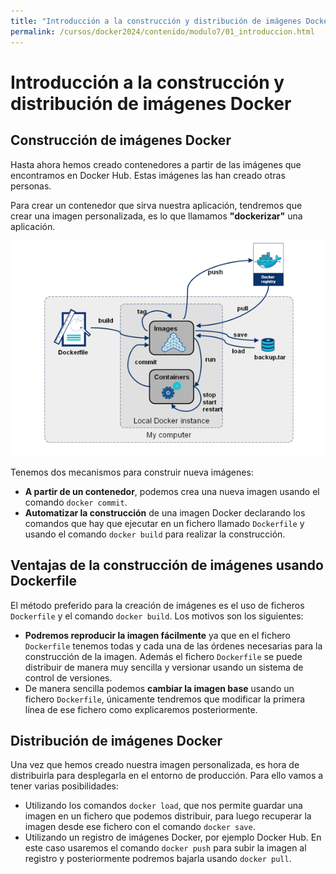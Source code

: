 ```yaml
---
title: "Introducción a la construcción y distribución de imágenes Docker"
permalink: /cursos/docker2024/contenido/modulo7/01_introduccion.html
---
```

# Introducción a la construcción y distribución de imágenes Docker

## Construcción de imágenes Docker

Hasta ahora hemos creado contenedores a partir de las imágenes que encontramos en Docker Hub. Estas imágenes las han creado otras personas.

Para crear un contenedor que sirva nuestra aplicación, tendremos que crear una imagen personalizada, es lo que llamamos **"dockerizar"** una aplicación.

![docker](img/build.png)

Tenemos dos mecanismos para construir nueva imágenes:

* **A partir de un contenedor**, podemos crea una nueva imagen usando el comando `docker commit`.
* **Automatizar la construcción** de una imagen Docker declarando los comandos que hay que ejecutar en un fichero llamado `Dockerfile` y usando el comando `docker build` para realizar la construcción.

## Ventajas de la construcción de imágenes usando Dockerfile

El método preferido para la creación de imágenes es el uso de ficheros `Dockerfile` y el comando `docker build`. Los motivos son los siguientes:

* **Podremos reproducir la imagen fácilmente** ya que en el fichero `Dockerfile` tenemos todas y cada una de las órdenes necesarias para la construcción de la imagen. Además el fichero `Dockerfile` se puede distribuir de manera muy sencilla y versionar usando un sistema de control de versiones.
* De manera sencilla podemos **cambiar la imagen base** usando un fichero `Dockerfile`, únicamente tendremos que modificar la primera línea de ese fichero como explicaremos posteriormente.

## Distribución de imágenes Docker

Una vez que hemos creado nuestra imagen personalizada, es hora de distribuirla para desplegarla en el entorno de producción. Para ello vamos a tener varias posibilidades:

* Utilizando los comandos `docker load`, que nos permite guardar una imagen en un fichero que podemos distribuir, para luego recuperar la imagen desde ese fichero con el comando `docker save`.
* Utilizando un registro de imágenes Docker, por ejemplo Docker Hub. En este caso usaremos el comando `docker push` para subir la imagen al registro y posteriormente podremos bajarla usando `docker pull`.